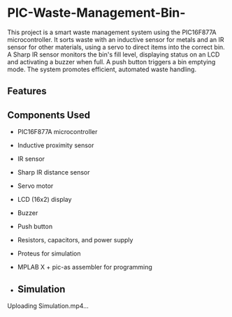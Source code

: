 # PIC-Waste-Management-Bin-
This project is a smart waste management system using the PIC16F877A microcontroller. It sorts waste with an inductive sensor for metals and an IR sensor for other materials, using a servo to direct items into the correct bin. A Sharp IR sensor monitors the bin's fill level, displaying status on an LCD and activating a buzzer when full. A push button triggers a bin emptying mode. The system promotes efficient, automated waste handling.


## Features


## Components Used

- PIC16F877A microcontroller
- Inductive proximity sensor
- IR sensor
- Sharp IR distance sensor
- Servo motor
- LCD (16x2) display
- Buzzer
- Push button
- Resistors, capacitors, and power supply
- Proteus for simulation
- MPLAB X + pic-as assembler for programming

- ## Simulation
Uploading Simulation.mp4…



